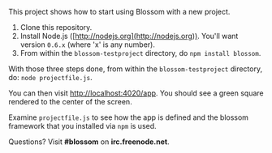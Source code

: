 This project shows how to start using Blossom with a new project.

1. Clone this repository.
2. Install Node.js ([http://nodejs.org](http://nodejs.org)). You'll want version `0.6.x` (where 'x' is any number).
3. From within the `blossom-testproject` directory, do `npm install blossom`.

With those three steps done, from within the `blossom-testproject` directory, 
do: `node projectfile.js`.

You can then visit [http://localhost:4020/app](http://localhost:4020/app). You should see a green square rendered to the center of the screen.

Examine `projectfile.js` to see how the app is defined and the blossom 
framework that you installed via `npm` is used.

Questions? Visit **#blossom** on **irc.freenode.net**.